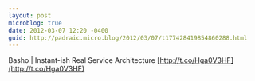 ```yaml
---
layout: post
microblog: true
date: 2012-03-07 12:20 -0400
guid: http://padraic.micro.blog/2012/03/07/t177428419854860288.html
---
```

Basho | Instant-ish Real Service Architecture [http://t.co/Hga0V3HF](http://t.co/Hga0V3HF)
